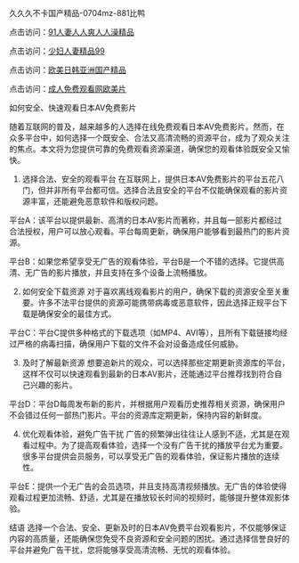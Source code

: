 
久久久不卡国产精品-0704mz-881比鸭


点击访问：<a href="https://gsd-agv.pages.dev/">91人妻人人爽人人澡精品</a>

点击访问：<a href="https://bered.pages.dev/">少妇人妻精品99</a>

点击访问：<a href="https://gda-c7m.pages.dev/">欧美日韩亚洲国产精品</a>

点击访问：<a href="https://gda-c7m.pages.dev/">成人免费观看网欧美片</a>



如何安全、快速观看日本AV免费影片

随着互联网的普及，越来越多的人选择在线免费观看日本AV免费影片。然而，在众多平台中，如何选择一个既安全、合法又高清流畅的资源平台，成为了观众关注的焦点。本文将为您提供可靠的免费观看资源渠道，确保您的观看体验既安全又愉快。

1. 选择合法、安全的观看平台
在互联网上，提供日本AV免费影片的平台五花八门，但并非所有平台都可信。选择合法且安全的平台不仅能确保观看的影片资源丰富，还能避免恶意软件和版权问题。

平台A：该平台以提供最新、高清的日本AV影片而著称，并且每一部影片都经过合法授权，用户可以放心观看。平台每周更新，确保用户能够看到最热门的影片资源。

平台B：如果您希望享受无广告的观看体验，平台B是一个不错的选择。它提供高清、无广告的影片播放，并且支持在多个设备上流畅播放。

2. 如何安全下载资源
对于喜欢离线观看影片的用户，确保下载的资源安全至关重要。许多不法平台提供的资源可能携带病毒或恶意软件，因此选择正规平台下载是确保安全的最佳方式。

平台C：平台C提供多种格式的下载选项（如MP4、AVI等），且所有下载链接均经过严格的病毒扫描，确保用户下载的文件不会对设备造成任何威胁。

3. 及时了解最新资源
想要追新片的观众，可以选择那些定期更新资源库的平台，这样不仅可以快速观看到最新的日本AV影片，还能通过平台推荐找到符合自己兴趣的影片。

平台D：平台D每周发布新的影片，并根据用户观看历史推荐相关资源，确保用户不会错过任何一部热门影片。平台的资源库定期更新，保持内容的新鲜度。

4. 优化观看体验，避免广告干扰
广告的频繁弹出往往让人感到不适，尤其是在观看过程中。为了提高观看体验，选择一个没有广告干扰的播放平台尤为重要。很多平台提供会员服务，可以享受无广告的观看体验，保证影片播放的连续性。

平台E：提供一个无广告的会员选项，并且支持高清视频播放。无广告的体验使得观看过程更加流畅、舒适，尤其是在播放较长时间的视频时，能够提升整体观影体验。

结语
选择一个合法、安全、更新及时的日本AV免费平台观看影片，不仅能够保证内容的高质量，还能确保您免受不良资源和安全问题的困扰。通过选择信誉良好的平台并避免广告干扰，您将能够享受高清流畅、无忧的观看体验。











<span style="display:none;">[Canonical link](  ）</span>
